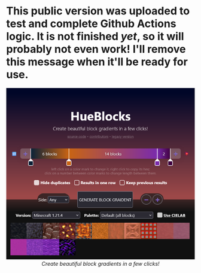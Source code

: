 # This public version was uploaded to test and complete Github Actions logic. It is not finished _yet_, so it will probably not even work! I'll remove this message when it'll be ready for use.

<p align=center>
    <img src='readme-pic.png'>
    <i>Create beautiful block gradients in a few clicks!</i>
</p>